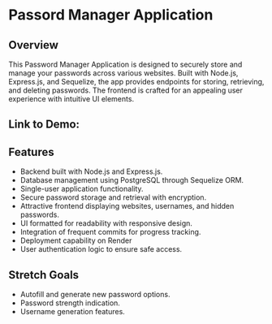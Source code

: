 # Passord Manager Application

## Overview

This Password Manager Application is designed to securely store and manage your passwords across various websites. Built with Node.js, Express.js, and Sequelize, the app provides endpoints for storing, retrieving, and deleting passwords. The frontend is crafted for an appealing user experience with intuitive UI elements.

## Link to Demo:


## Features

- Backend built with Node.js and Express.js.
- Database management using PostgreSQL through Sequelize ORM.
- Single-user application functionality.
- Secure password storage and retrieval with encryption.
- Attractive frontend displaying websites, usernames, and hidden passwords.
- UI formatted for readability with responsive design.
- Integration of frequent commits for progress tracking.
- Deployment capability on Render 
- User authentication logic to ensure safe access.

## Stretch Goals

- Autofill and generate new password options.
- Password strength indication.
- Username generation features.
